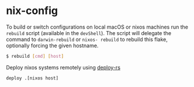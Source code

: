 # nix-config

To build or switch configurations on local macOS or nixos machines run the `rebuild` script
(available in the `devShell`). The script will delegate the command to `darwin-rebuild` or `nixos-
rebuild` to rebuild this flake, optionally forcing the given hostname.

```bash
$ rebuild [cmd] [host]
```

Deploy nixos systems remotely using [deploy-rs](https://github.com/serokell/deploy-rs)

```bash
deploy .[nixos host]
````